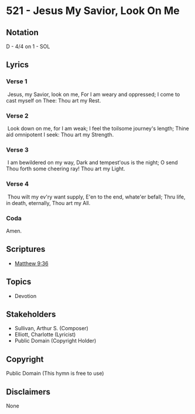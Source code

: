 # 521 - Jesus My Savior, Look On Me

## Notation

D - 4/4 on 1 - SOL

## Lyrics

### Verse 1

 Jesus, my Savior, look on me, For I am weary and oppressed; I come to cast myself on Thee: Thou art my Rest.

### Verse 2

 Look down on me, for I am weak; I feel the toilsome journey's length; Thine aid omnipotent I seek: Thou art my Strength.

### Verse 3

 I am bewildered on my way, Dark and tempest'ous is the night; O send Thou forth some cheering ray! Thou art my Light. 

### Verse 4

 Thou wilt my ev'ry want supply, E'en to the end, whate'er befall; Thru life, in death, eternally, Thou art my All.  

### Coda

Amen.


## Scriptures

- [Matthew 9:36](https://www.biblegateway.com/passage/?search=Matthew%209%3A36)

## Topics

- Devotion

## Stakeholders

- Sullivan, Arthur S. (Composer)
- Elliott, Charlotte (Lyricist)
- Public Domain (Copyright Holder)

## Copyright

Public Domain
(This hymn is free to use)

## Disclaimers

None

